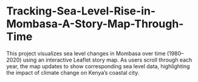 # Tracking-Sea-Level-Rise-in-Mombasa-A-Story-Map-Through-Time
This project visualizes sea level changes in Mombasa over time (1980–2020) using an interactive Leaflet story map. As users scroll through each year, the map updates to show corresponding sea level data, highlighting the impact of climate change on Kenya’s coastal city.
